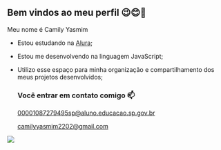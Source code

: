 ## Bem vindos ao meu perfil 😉😊👋

Meu nome é Camily Yasmim

- Estou estudando na [Alura](https://www.alura.com.br);
- Estou me desenvolvendo na linguagem JavaScript;
- Utilizo esse espaço para minha organização e compartilhamento dos meus projetos desenvolvidos;

  ### Você entrar em contato comigo 📫

  00001087279495sp@aluno.educacao.sp.gov.br
  
  camilyyasmim2202@gmail.com
  
![](https://media1.tenor.com/m/FhX-tful5GgAAAAC/stich.gif)

